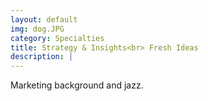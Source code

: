 ```yaml
---
layout: default
img: dog.JPG
category: Specialties
title: Strategy & Insights<br> Fresh Ideas
description: |
---
```

  Marketing background and jazz.
